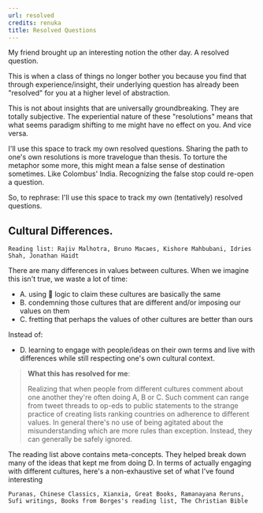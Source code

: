 ```yaml
---
url: resolved
credits: renuka
title: Resolved Questions
---
```


My friend brought up an interesting notion the other day. A resolved question.

This is when a class of things no longer bother you because you find that through experience/insight, their underlying question has already been "resolved" for you at a higher level of abstraction.

This is not about insights that are universally groundbreaking. They are totally subjective. The experiential nature of these "resolutions" means that what seems paradigm shifting to me might have no effect on you. And vice versa. 

I'll use this space to track my own resolved questions. Sharing the path to one's own resolutions is more travelogue than thesis. To torture the metaphor some more, this might mean a false sense of destination sometimes. Like Colombus' India. Recognizing the false stop could re-open a question.

So, to rephrase: I'll use this space to track my own (tentatively) resolved questions.

## Cultural Differences.

`Reading list: Rajiv Malhotra, Bruno Macaes, Kishore Mahbubani, Idries Shah, Jonathan Haidt`
	
There are many differences in values between cultures. When we imagine this isn't true, we waste a lot of time: 

- A. using 🥨 logic to claim these cultures are basically the same
- B. condemning those cultures that are different and/or imposing our values on them
- C. fretting that perhaps the values of other cultures are better than ours

Instead of: 

- D. learning to engage with people/ideas on their own terms and live with differences while still respecting one's own cultural context.
	
>**What this has resolved for me**:
>
> Realizing that when people from different cultures comment about one another they're often doing A, B or C. Such comment can range from tweet threads to op-eds to public statements to the strange practice of creating lists ranking countries on adherence to different values. In general there's no use of being agitated about the misunderstanding which are more rules than exception. Instead, they can generally be safely ignored.

The reading list above contains meta-concepts. They helped break down many of the ideas that kept me from doing D. In terms of actually engaging with different cultures, here's a non-exhaustive set of what I've found interesting

`Puranas, Chinese Classics, Xianxia, Great Books, Ramanayana Reruns, Sufi writings, Books from Borges's reading list, The Christian Bible`

